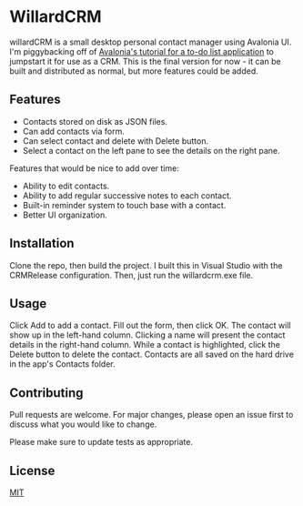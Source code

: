 # WillardCRM

willardCRM is a small desktop personal contact manager using Avalonia UI. I'm piggybacking off of [Avalonia's tutorial for a to-do list application](https://docs.avaloniaui.net/docs/next/tutorials/todo-list-app/) to jumpstart it for use as a CRM. This is the final version for now - it can be built and distributed as normal, but more features could be added.

## Features
* Contacts stored on disk as JSON files.
* Can add contacts via form.
* Can select contact and delete with Delete button.
* Select a contact on the left pane to see the details on the right pane.

Features that would be nice to add over time:
* Ability to edit contacts.
* Ability to add regular successive notes to each contact.
* Built-in reminder system to touch base with a contact.
* Better UI organization.

## Installation

Clone the repo, then build the project. I built this in Visual Studio with the CRMRelease configuration. Then, just run the willardcrm.exe file.

## Usage

Click Add to add a contact. Fill out the form, then click OK. The contact will show up in the left-hand column. Clicking a name will present the contact details in the right-hand column. While a contact is highlighted, click the Delete button to delete the contact. Contacts are all saved on the hard drive in the app's Contacts folder.

## Contributing

Pull requests are welcome. For major changes, please open an issue first to discuss what you would like to change.

Please make sure to update tests as appropriate.

## License

[MIT](https://choosealicense.com/licenses/mit/)